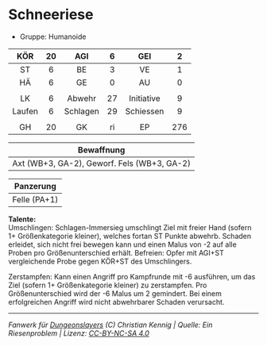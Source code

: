 # Schneeriese  
- Gruppe: Humanoide  

| KÖR | 20 | AGI | 6 | GEI | 2 |
| :-: | :-: | :-: | :-: | :-: | :-: |
| ST | 6 | BE | 3 | VE | 1 |
| HÄ | 6 | GE | 0 | AU | 0 |
|  |
| LK | 6 | Abwehr | 27 | Initiative | 9 |
| Laufen | 6 | Schlagen | 29 | Schiessen | 9 |
|  |
| GH | 20 | GK | ri | EP | 276 |

| Bewaffnung |
| --- |
| Axt (WB+3, GA-2), Geworf. Fels (WB+3, GA-2) |


| Panzerung |
| --- |
| Felle (PA+1) |


**Talente:**  
Umschlingen: Schlagen-Immersieg umschlingt Ziel mit freier Hand (sofern 1+ Größenkategorie kleiner), welches fortan ST Punkte abwehrb. Schaden erleidet, sich nicht frei bewegen kann und einen Malus von -2 auf alle Proben pro Größenunterschied erhält. Befreien: Opfer mit AGI+ST vergleichende Probe gegen KÖR+ST des Umschlingers.

Zerstampfen: Kann einen Angriff pro Kampfrunde mit -6 ausführen, um das Ziel (sofern 1+ Größenkategorie kleiner) zu zerstampfen. Pro Größenunterschied wird der -6 Malus um 2 gemindert. Bei einem erfolgreichen Angriff wird nicht abwehrbarer Schaden verursacht.





___
*Fanwerk für [Dungeonslayers](https://www.dungeonslayers.net/) (C) Christian Kennig | Quelle: Ein Riesenproblem | Lizenz: [CC-BY-NC-SA 4.0](https://creativecommons.org/licenses/by-nc-sa/4.0/deed.de)*